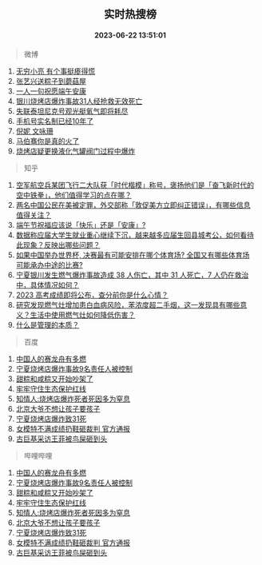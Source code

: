 <div align="center"><h2>实时热搜榜</h2><h4>2023-06-22 13:51:01</h4></div>

> 微博  

1. [无穷小亮 有个事挺瘆得慌](https://s.weibo.com/weibo?q=%E6%97%A0%E7%A9%B7%E5%B0%8F%E4%BA%AE%20%E6%9C%89%E4%B8%AA%E4%BA%8B%E6%8C%BA%E7%98%86%E5%BE%97%E6%85%8C&t=31&band_rank=1&Refer=top)<br />
2. [张艺兴送粽子到蘑菇屋](https://s.weibo.com/weibo?q=%23%E5%BC%A0%E8%89%BA%E5%85%B4%E9%80%81%E7%B2%BD%E5%AD%90%E5%88%B0%E8%98%91%E8%8F%87%E5%B1%8B%23&t=31&band_rank=2&Refer=top)<br />
3. [一人一句祝愿端午安康](https://s.weibo.com/weibo?q=%23%E4%B8%80%E4%BA%BA%E4%B8%80%E5%8F%A5%E7%A5%9D%E6%84%BF%E7%AB%AF%E5%8D%88%E5%AE%89%E5%BA%B7%23&t=31&band_rank=3&Refer=top)<br />
4. [银川烧烤店爆炸事故31人经抢救无效死亡](https://s.weibo.com/weibo?q=%23%E9%93%B6%E5%B7%9D%E7%83%A7%E7%83%A4%E5%BA%97%E7%88%86%E7%82%B8%E4%BA%8B%E6%95%8531%E4%BA%BA%E7%BB%8F%E6%8A%A2%E6%95%91%E6%97%A0%E6%95%88%E6%AD%BB%E4%BA%A1%23&t=31&band_rank=4&Refer=top)<br />
5. [失联泰坦尼克号观光艇氧气即将耗尽](https://s.weibo.com/weibo?q=%23%E5%A4%B1%E8%81%94%E6%B3%B0%E5%9D%A6%E5%B0%BC%E5%85%8B%E5%8F%B7%E8%A7%82%E5%85%89%E8%89%87%E6%B0%A7%E6%B0%94%E5%8D%B3%E5%B0%86%E8%80%97%E5%B0%BD%23&t=31&band_rank=5&Refer=top)<br />
6. [手机号实名制已经10年了](https://s.weibo.com/weibo?q=%E6%89%8B%E6%9C%BA%E5%8F%B7%E5%AE%9E%E5%90%8D%E5%88%B6%E5%B7%B2%E7%BB%8F10%E5%B9%B4%E4%BA%86&t=31&band_rank=6&Refer=top)<br />
7. [倪妮 文咏珊](https://s.weibo.com/weibo?q=%E5%80%AA%E5%A6%AE%20%E6%96%87%E5%92%8F%E7%8F%8A&t=31&band_rank=7&Refer=top)<br />
8. [马伯骞你是真的火了](https://s.weibo.com/weibo?q=%23%E9%A9%AC%E4%BC%AF%E9%AA%9E%E4%BD%A0%E6%98%AF%E7%9C%9F%E7%9A%84%E7%81%AB%E4%BA%86%23&t=31&band_rank=8&Refer=top)<br />
9. [烧烤店疑更换液化气罐阀门过程中爆炸](https://s.weibo.com/weibo?q=%23%E7%83%A7%E7%83%A4%E5%BA%97%E7%96%91%E6%9B%B4%E6%8D%A2%E6%B6%B2%E5%8C%96%E6%B0%94%E7%BD%90%E9%98%80%E9%97%A8%E8%BF%87%E7%A8%8B%E4%B8%AD%E7%88%86%E7%82%B8%23&t=31&band_rank=9&Refer=top)<br />

> 知乎  

1. [空军航空兵某团飞行二大队获「时代楷模」称号，褒扬他们是「奋飞新时代的空中铁拳」，他们值得学习的点在哪？](https://www.zhihu.com/question/607609756)<br />
2. [两名中国公民在美被定罪，外交部称「敦促美方立即纠正错误」，有哪些信息值得关注？](https://www.zhihu.com/question/607819218)<br />
3. [端午节祝福应该说「快乐」还是「安康」?](https://www.zhihu.com/question/535873216)<br />
4. [数据称应届大学生就业重心继续下沉，越来越多应届生回县城考公，如何看待此现象？反映出哪些问题？](https://www.zhihu.com/question/607781746)<br />
5. [如果中国举办世界杯, 决赛最有可能安排在哪个体育场? 全国又有哪些体育场可能承办中途的比赛?](https://www.zhihu.com/question/605308246)<br />
6. [宁夏银川发生燃气爆炸事故造成 38 人伤亡，其中 31 人死亡，7 人仍在救治中，具体情况如何？](https://www.zhihu.com/question/607961203)<br />
7. [2023 高考成绩即将公布，查分前你是什么心情？](https://www.zhihu.com/question/607968044)<br />
8. [研究发现燃气灶增加患白血病风险，苯浓度超二手烟，这一发现具有哪些意义？生活中使用燃气灶如何降低伤害？](https://www.zhihu.com/question/607771756)<br />
9. [什么是管理的本质？](https://www.zhihu.com/question/607006108)<br />

> 百度  

1. [中国人的赛龙舟有多燃](https://www.baidu.com/s?wd=%E4%B8%AD%E5%9B%BD%E4%BA%BA%E7%9A%84%E8%B5%9B%E9%BE%99%E8%88%9F%E6%9C%89%E5%A4%9A%E7%87%83&sa=fyb_news&rsv_dl=fyb_news)<br />
2. [宁夏烧烤店爆炸事故9名责任人被控制](https://www.baidu.com/s?wd=%E5%AE%81%E5%A4%8F%E7%83%A7%E7%83%A4%E5%BA%97%E7%88%86%E7%82%B8%E4%BA%8B%E6%95%859%E5%90%8D%E8%B4%A3%E4%BB%BB%E4%BA%BA%E8%A2%AB%E6%8E%A7%E5%88%B6&sa=fyb_news&rsv_dl=fyb_news)<br />
3. [甜粽和咸粽又开始吵架了](https://www.baidu.com/s?wd=%E7%94%9C%E7%B2%BD%E5%92%8C%E5%92%B8%E7%B2%BD%E5%8F%88%E5%BC%80%E5%A7%8B%E5%90%B5%E6%9E%B6%E4%BA%86&sa=fyb_news&rsv_dl=fyb_news)<br />
4. [牢牢守住生态保护红线](https://www.baidu.com/s?wd=%E7%89%A2%E7%89%A2%E5%AE%88%E4%BD%8F%E7%94%9F%E6%80%81%E4%BF%9D%E6%8A%A4%E7%BA%A2%E7%BA%BF&sa=fyb_news&rsv_dl=fyb_news)<br />
5. [知情人:烧烤店爆炸死者死因多为窒息](https://www.baidu.com/s?wd=%E7%9F%A5%E6%83%85%E4%BA%BA%3A%E7%83%A7%E7%83%A4%E5%BA%97%E7%88%86%E7%82%B8%E6%AD%BB%E8%80%85%E6%AD%BB%E5%9B%A0%E5%A4%9A%E4%B8%BA%E7%AA%92%E6%81%AF&sa=fyb_news&rsv_dl=fyb_news)<br />
6. [北京大爷不想让孩子要孩子](https://www.baidu.com/s?wd=%E5%8C%97%E4%BA%AC%E5%A4%A7%E7%88%B7%E4%B8%8D%E6%83%B3%E8%AE%A9%E5%AD%A9%E5%AD%90%E8%A6%81%E5%AD%A9%E5%AD%90&sa=fyb_news&rsv_dl=fyb_news)<br />
7. [宁夏烧烤店爆炸致31死](https://www.baidu.com/s?wd=%E5%AE%81%E5%A4%8F%E7%83%A7%E7%83%A4%E5%BA%97%E7%88%86%E7%82%B8%E8%87%B431%E6%AD%BB&sa=fyb_news&rsv_dl=fyb_news)<br />
8. [女模特不满成绩扔鞋砸裁判 官方通报](https://www.baidu.com/s?wd=%E5%A5%B3%E6%A8%A1%E7%89%B9%E4%B8%8D%E6%BB%A1%E6%88%90%E7%BB%A9%E6%89%94%E9%9E%8B%E7%A0%B8%E8%A3%81%E5%88%A4+%E5%AE%98%E6%96%B9%E9%80%9A%E6%8A%A5&sa=fyb_news&rsv_dl=fyb_news)<br />
9. [古巨基采访王菲被鸟屎砸到头](https://www.baidu.com/s?wd=%E5%8F%A4%E5%B7%A8%E5%9F%BA%E9%87%87%E8%AE%BF%E7%8E%8B%E8%8F%B2%E8%A2%AB%E9%B8%9F%E5%B1%8E%E7%A0%B8%E5%88%B0%E5%A4%B4&sa=fyb_news&rsv_dl=fyb_news)<br />

> 哔哩哔哩  

1. [中国人的赛龙舟有多燃](https://www.baidu.com/s?wd=%E4%B8%AD%E5%9B%BD%E4%BA%BA%E7%9A%84%E8%B5%9B%E9%BE%99%E8%88%9F%E6%9C%89%E5%A4%9A%E7%87%83&sa=fyb_news&rsv_dl=fyb_news)<br />
2. [宁夏烧烤店爆炸事故9名责任人被控制](https://www.baidu.com/s?wd=%E5%AE%81%E5%A4%8F%E7%83%A7%E7%83%A4%E5%BA%97%E7%88%86%E7%82%B8%E4%BA%8B%E6%95%859%E5%90%8D%E8%B4%A3%E4%BB%BB%E4%BA%BA%E8%A2%AB%E6%8E%A7%E5%88%B6&sa=fyb_news&rsv_dl=fyb_news)<br />
3. [甜粽和咸粽又开始吵架了](https://www.baidu.com/s?wd=%E7%94%9C%E7%B2%BD%E5%92%8C%E5%92%B8%E7%B2%BD%E5%8F%88%E5%BC%80%E5%A7%8B%E5%90%B5%E6%9E%B6%E4%BA%86&sa=fyb_news&rsv_dl=fyb_news)<br />
4. [牢牢守住生态保护红线](https://www.baidu.com/s?wd=%E7%89%A2%E7%89%A2%E5%AE%88%E4%BD%8F%E7%94%9F%E6%80%81%E4%BF%9D%E6%8A%A4%E7%BA%A2%E7%BA%BF&sa=fyb_news&rsv_dl=fyb_news)<br />
5. [知情人:烧烤店爆炸死者死因多为窒息](https://www.baidu.com/s?wd=%E7%9F%A5%E6%83%85%E4%BA%BA%3A%E7%83%A7%E7%83%A4%E5%BA%97%E7%88%86%E7%82%B8%E6%AD%BB%E8%80%85%E6%AD%BB%E5%9B%A0%E5%A4%9A%E4%B8%BA%E7%AA%92%E6%81%AF&sa=fyb_news&rsv_dl=fyb_news)<br />
6. [北京大爷不想让孩子要孩子](https://www.baidu.com/s?wd=%E5%8C%97%E4%BA%AC%E5%A4%A7%E7%88%B7%E4%B8%8D%E6%83%B3%E8%AE%A9%E5%AD%A9%E5%AD%90%E8%A6%81%E5%AD%A9%E5%AD%90&sa=fyb_news&rsv_dl=fyb_news)<br />
7. [宁夏烧烤店爆炸致31死](https://www.baidu.com/s?wd=%E5%AE%81%E5%A4%8F%E7%83%A7%E7%83%A4%E5%BA%97%E7%88%86%E7%82%B8%E8%87%B431%E6%AD%BB&sa=fyb_news&rsv_dl=fyb_news)<br />
8. [女模特不满成绩扔鞋砸裁判 官方通报](https://www.baidu.com/s?wd=%E5%A5%B3%E6%A8%A1%E7%89%B9%E4%B8%8D%E6%BB%A1%E6%88%90%E7%BB%A9%E6%89%94%E9%9E%8B%E7%A0%B8%E8%A3%81%E5%88%A4+%E5%AE%98%E6%96%B9%E9%80%9A%E6%8A%A5&sa=fyb_news&rsv_dl=fyb_news)<br />
9. [古巨基采访王菲被鸟屎砸到头](https://www.baidu.com/s?wd=%E5%8F%A4%E5%B7%A8%E5%9F%BA%E9%87%87%E8%AE%BF%E7%8E%8B%E8%8F%B2%E8%A2%AB%E9%B8%9F%E5%B1%8E%E7%A0%B8%E5%88%B0%E5%A4%B4&sa=fyb_news&rsv_dl=fyb_news)<br />
